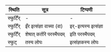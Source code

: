 | स्थिति | सूत्र | टिप्पणी |
| ----- | ------- | ------ |
| स्फुटिँर् | - | - |
| स्फुटिँर् | इँर इत्संज्ञा वाच्या (वा) | इर्-इत्यस्य इत्संज्ञा |
| स्फुटिँर् | शेषात् कर्तरि परस्मैपदम् | इति परस्मैपदम् |
| स्फुट् | तस्य लोपः | इत्संज्ञकस्य लोपः |
